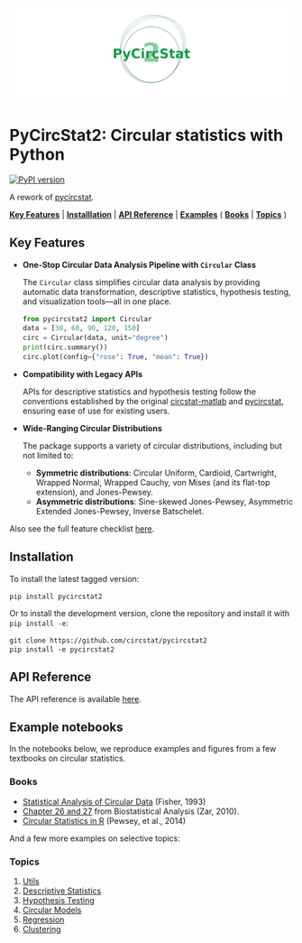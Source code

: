 ![logo](https://raw.githubusercontent.com/circstat/pycircstat2/main/docs/docs/images/logo.png)

# PyCircStat2: Circular statistics with Python

[![PyPI version](https://badge.fury.io/py/pycircstat2.svg)](https://badge.fury.io/py/pycircstat2)

A rework of [pycircstat](https://github.com/circstat/pycircstat).

[**Key Features**](#key-features) |
[**Installlation**](#installation) | 
[**API Reference**](#api-reference) |
[**Examples**](#example-notebooks) (
[**Books**](#books) |
[**Topics**](#topics)
)

## Key Features

- **One-Stop Circular Data Analysis Pipeline with `Circular` Class**  

    The `Circular` class simplifies circular data analysis by providing automatic data transformation, descriptive statistics, hypothesis testing, and visualization tools—all in one place.  

    ```python
    from pycircstat2 import Circular
    data = [30, 60, 90, 120, 150]
    circ = Circular(data, unit="degree")
    print(circ.summary())
    circ.plot(config={"rose": True, "mean": True})
    ```

- **Compatibility with Legacy APIs**  

  APIs for descriptive statistics and hypothesis testing follow the conventions established by the original [circstat-matlab](https://github.com/circstat/circstat-matlab) and [pycircstat](https://github.com/circstat/pycircstat), ensuring ease of use for existing users.


- **Wide-Ranging Circular Distributions**  

  The package supports a variety of circular distributions, including but not limited to:  
  - **Symmetric distributions**: Circular Uniform, Cardioid, Cartwright, Wrapped Normal, Wrapped Cauchy, von Mises (and its flat-top extension), and Jones-Pewsey.
  - **Asymmetric distributions**: Sine-skewed Jones-Pewsey, Asymmetric Extended Jones-Pewsey, Inverse Batschelet.

Also see the full feature checklist [here](https://circstat.github.io/pycircstat2/feature-checklist/).

## Installation

To install the latest tagged version:

```
pip install pycircstat2
```

Or to install the development version, clone the repository and install it with `pip install -e`:

```
git clone https://github.com/circstat/pycircstat2
pip install -e pycircstat2
```

## API Reference

The API reference is available [here](https://circstat.github.io/pycircstat2/reference/base/).

## Example notebooks

In the notebooks below, we reproduce examples and figures from a few textbooks on circular statistics.

### Books

-   [Statistical Analysis of Circular Data](https://github.com/circstat/pycircstat2/blob/main/examples/B1-Fisher-1993.ipynb) (Fisher, 1993)
-   [Chapter 26 and 27](https://github.com/circstat/pycircstat2/blob/main/examples/B2-Zar-2010.ipynb) from Biostatistical Analysis (Zar, 2010).
-   [Circular Statistics in R](https://github.com/circstat/pycircstat2/blob/main/examples/B3-Pewsey-2014.ipynb) (Pewsey, et al., 2014)

And a few more examples on selective topics:

### Topics

1. [Utils](https://github.com/circstat/pycircstat2/blob/main/examples/T0-utils.ipynb)
2. [Descriptive Statistics](https://github.com/circstat/pycircstat2/blob/main/examples/T1-descriptive-statistics.ipynb)
3. [Hypothesis Testing](https://github.com/circstat/pycircstat2/blob/main/examples/T2-hypothesis-testing.ipynb)
4. [Circular Models](https://github.com/circstat/pycircstat2/blob/main/examples/T3-circular-distributions.ipynb)
5. [Regression](https://github.com/circstat/pycircstat2/blob/main/examples/T4-regression.ipynb)
6. [Clustering](https://github.com/circstat/pycircstat2/blob/main/examples/T5-clustering.ipynb)